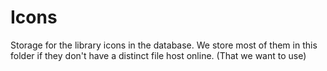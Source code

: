 # Icons

Storage for the library icons in the database. We store most of them in this folder
if they don't have a distinct file host online. (That we want to use)